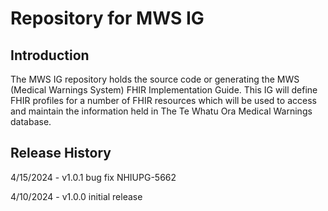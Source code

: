 # Repository for MWS IG

## Introduction
The MWS IG repository holds the source code or generating the MWS (Medical Warnings System) FHIR Implementation Guide. This IG will define FHIR profiles for a number of FHIR resources which will be used to access and maintain the information held in The Te Whatu Ora Medical Warnings database.

## Release History
4/15/2024 - v1.0.1 bug fix NHIUPG-5662

4/10/2024 - v1.0.0 initial release